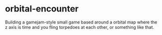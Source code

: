 # orbital-encounter
Building a gamejam-style small game based around a orbital map where the z axis is time and you fling torpedoes at each other, or something like that.
